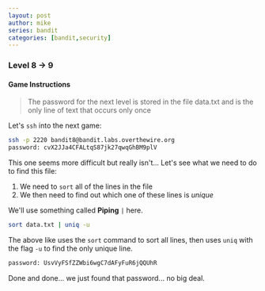 ```yaml
---
layout: post
author: mike
series: bandit
categories: [bandit,security] 
---
```

### Level 8 -> 9
#### Game Instructions
>The password for the next level is stored in the file data.txt and is the only line of text that occurs only once

Let's `ssh` into the next game:
```bash
ssh -p 2220 bandit8@bandit.labs.overthewire.org
password: cvX2JJa4CFALtqS87jk27qwqGhBM9plV
```
This one seems more difficult but really isn't... Let's see what we need to do to find this file:
1. We need to `sort` all of the lines in the file
2. We then need to find out which one of these lines is *unique*

We'll use something called **Piping** `|` here.

```bash
sort data.txt | uniq -u
```
The above like uses the `sort` command to sort all lines, then uses `uniq` with the flag `-u` to find the only unique line.
```bash
password: UsvVyFSfZZWbi6wgC7dAFyFuR6jQQUhR
```
Done and done... we just found that password... no big deal.
